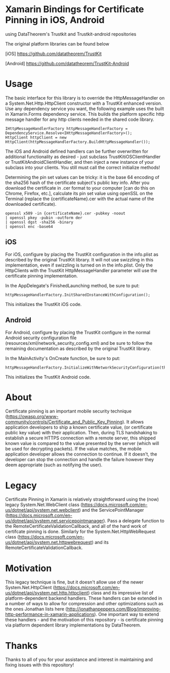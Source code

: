 # Xamarin Bindings for Certificate Pinning in iOS, Android
using DataTheorem's Trustkit and Trustkit-android repositories

The original platform libraries can be found below

[iOS]
https://github.com/datatheorem/TrustKit

[Android]
https://github.com/datatheorem/TrustKit-Android

# Usage
The basic interface for this library is to override the HttpMessageHandler on a System.Net.Http.HttpClient constructor with a TrustKit enhanced version. Use any dependency service you want, the following example uses the built in Xamarin.Forms dependency service. This builds the platform specific http message handler for any http clients needed in the shared code library.

```
IHttpMessageHandlerFactory httpMessageHandlerFactory = DependencyService.Resolve<IHttpMessageHandlerFactory>();
HttpClient httpClient = new HttpClient(httpMessageHandlerFactory.BuildHttpMessageHandler());
```

The iOS and Android defined handlers can be further overwritten for additional functionality as desired - just subclass TrustKitiOSClientHandler or TrustKitAndroidClientHandler, and then inject a new instance of your subclass into your clients. You still must call the correct initialize methods!

Determining the pin set values can be tricky: it is the base 64 encoding of the sha256 hash of the certificate subject's public key info. After you download the certificate in .cer format to your computer [can do this on Chrome, Firefox, etc.], calculate its pin set value using openSSL on the Terminal (replace the {certificateName}.cer with the actual name of the downloaded certificate).

```
openssl x509 -in {certificateName}.cer -pubkey -noout
| openssl pkey -pubin -outform der
| openssl dgst -sha256 -binary
| openssl enc -base64
```

## iOS
For iOS, configure by placing the TrustKit configuration in the info.plist as described by the original TrustKit library. It will not use swizzling in this implementation, even if swizzling is turned on in the info.plist. Only the HttpClients with the TrustKit HttpMessageHandler parameter will use the certificate pinning implementation.

In the AppDelegate's FinishedLaunching method, be sure to put:
```
httpMessageHandlerFactory.InitSharedInstanceWithConfiguration();
```
This initializes the TrustKit iOS code.

## Android
For Android, configure by placing the TrustKit configure in the normal Android security configuration file (resources/xml/network_security_config.xml) and be sure to follow the remaining documentation as described by the original TrustKit library.

In the MainActivity's OnCreate function, be sure to put:
```
httpMessageHandlerFactory.InitializeWithNetworkSecurityConfiguration(this);
```
This initializes the TrustKit Android code.

# About
Certificate pinning is an important mobile security technique (https://owasp.org/www-community/controls/Certificate_and_Public_Key_Pinning). It allows application developers to ship a known certificate value, (or certificate public key value) with their application. Then, during TLS handshaking to establish a secure HTTPS connection with a remote server, this shipped known value is compared to the value presented by the server (which will be used for decrypting packets). If the value matches, the mobile application developer allows the connection to continue. If it doesn't, the developer can stop the connection and handle the failure however they deem appropriate (such as notifying the user).

# Legacy
Certificate Pinning in Xamarin is relatively straightforward using the (now) legacy System.Net.WebClient class (https://docs.microsoft.com/en-us/dotnet/api/system.net.webclient) and the ServicePointManager (https://docs.microsoft.com/en-us/dotnet/api/system.net.servicepointmanager). Pass a delegate function to the RemoteCertificateValidationCallback, and all of the hard work of certifcate pinning is done. Similarly for the System.Net.HttpWebRequest class (https://docs.microsoft.com/en-us/dotnet/api/system.net.httpwebrequest) and its RemoteCertificateValidationCallback.

# Motivation
This legacy technique is fine, but it doesn't allow use of the newer System.Net.HttpClient (https://docs.microsoft.com/en-us/dotnet/api/system.net.http.httpclient) class and its impressive list of platform-dependent backend handlers. These handlers can be extended in a number of ways to allow for compression and other optimizations such as the ones Jonathan lists here (http://jonathanpeppers.com/Blog/improving-http-performance-in-xamarin-applications). One important way to extend these handlers - and the motivation of this repository - is certificate pinning via platform dependent library implementations by DataTheorem.

# Thanks
Thanks to all of you for your assistance and interest in maintaining and fixing issues with this repository!
